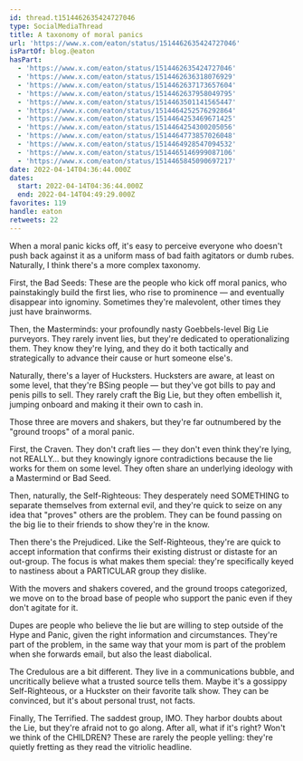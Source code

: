 ```yaml
---
id: thread.t1514462635424727046
type: SocialMediaThread
title: A taxonomy of moral panics
url: 'https://www.x.com/eaton/status/1514462635424727046'
isPartOf: blog.@eaton
hasPart:
  - 'https://www.x.com/eaton/status/1514462635424727046'
  - 'https://www.x.com/eaton/status/1514462636318076929'
  - 'https://www.x.com/eaton/status/1514462637173657604'
  - 'https://www.x.com/eaton/status/1514462637958049795'
  - 'https://www.x.com/eaton/status/1514463501141565447'
  - 'https://www.x.com/eaton/status/1514464252576292864'
  - 'https://www.x.com/eaton/status/1514464253469671425'
  - 'https://www.x.com/eaton/status/1514464254300205056'
  - 'https://www.x.com/eaton/status/1514464773857026048'
  - 'https://www.x.com/eaton/status/1514464928547094532'
  - 'https://www.x.com/eaton/status/1514465146999087106'
  - 'https://www.x.com/eaton/status/1514465845090697217'
date: 2022-04-14T04:36:44.000Z
dates:
  start: 2022-04-14T04:36:44.000Z
  end: 2022-04-14T04:49:29.000Z
favorites: 119
handle: eaton
retweets: 22
---
```

When a moral panic kicks off, it's easy to perceive everyone who doesn't push back against it as a uniform mass of bad faith agitators or dumb rubes. Naturally, I think there's a more complex taxonomy.

First, the Bad Seeds: These are the people who kick off moral panics, who painstakingly build the first lies, who rise to prominence — and eventually disappear into ignominy. Sometimes they're malevolent, other times they just have brainworms.

Then, the Masterminds: your profoundly nasty Goebbels-level Big Lie purveyors. They rarely invent lies, but they're dedicated to operationalizing them. They know they're lying, and they do it both tactically and strategically to advance their cause or hurt someone else's.

Naturally, there's a layer of Hucksters. Hucksters are aware, at least on some level, that they're BSing people — but they've got bills to pay and penis pills to sell. They rarely craft the Big Lie, but they often embellish it, jumping onboard and making it their own to cash in.

Those three are movers and shakers, but they're far outnumbered by the "ground troops" of a moral panic.

First, the Craven. They don't craft lies — they don't even think they're lying, not REALLY… but they knowingly ignore contradictions because the lie works for them on some level. They often share an underlying ideology with a Mastermind or Bad Seed.

Then, naturally, the Self-Righteous: They desperately need SOMETHING to separate themselves from external evil, and they're quick to seize on any idea that "proves" others are the problem. They can be found passing on the big lie to their friends to show they're in the know.

Then there's the Prejudiced. Like the Self-Righteous, they're are quick to accept information that confirms their existing distrust or distaste for an out-group. The focus is what makes them special: they're specifically keyed to nastiness about a PARTICULAR group they dislike.

With the movers and shakers covered, and the ground troops categorized, we move on to the broad base of people who support the panic even if they don't agitate for it.

Dupes are people who believe the lie but are willing to step outside of the Hype and Panic, given the right information and circumstances. They're part of the problem, in the same way that your mom is part of the problem when she forwards email, but also the least diabolical.

The Credulous are a bit different. They live in a communications bubble, and uncritically believe what a trusted source tells them. Maybe it's a gossippy Self-Righteous, or a Huckster on their favorite talk show. They can be convinced, but it's about personal trust, not facts.

Finally, The Terrified. The saddest group, IMO. They harbor doubts about the Lie, but they're afraid not to go along. After all, what if it's right? Won't we think of the CHILDREN? These are rarely the people yelling: they're quietly fretting as they read the vitriolic headline.
